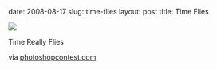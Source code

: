 date: 2008-08-17
slug: time-flies
layout: post
title: Time Flies


<a href="http://photoshopcontest.com/images/fullsize/m2kdizf4dtmusgh6n8kd9azab2m1smbweztc.jpg"><img src="/tumblr_files/kLg0R7T3tcqvw00itbFsb4zt_500.jpg"/></a><br/><p>Time Really Flies</p>

<p>via <a href="http://photoshopcontest.com/images/fullsize/m2kdizf4dtmusgh6n8kd9azab2m1smbweztc.jpg" target="_blank">photoshopcontest.com</a></p>
